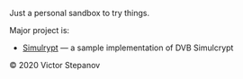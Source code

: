 Just a personal sandbox to try things.

Major project is:

* [Simulrypt](https://github.com/v5tepanov/simulcrypt) &mdash; a sample implementation of DVB Simulcrypt

&copy; 2020 Victor Stepanov
